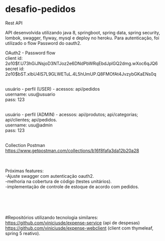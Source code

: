 # desafio-pedidos
Rest API 

API desenvolvida utilizando java 8, springboot, spring data, spring security, lombok, swagger, flyway, mysql e deploy no heroku.
Para autenticação, foi utilizado o flow Password do oauth2.

OAuth2 - Password flow<br>
client id: $2a$10$f.U73hGiJNsjoD3NTJoz2e6DNdPbWRqEbdJplGQ2dmg.wXoc6qJQ6<br>
secret id: $2a$10$bST.xIbU4lS7L9GLWETuL.4L5hUmUP.Q8FMOfAt4JvzybGKaENs0q<br><br>

usuário - perfil (USER) - acessos: api/pedidos<br>
username: usu@usuario<br>
pass: 123<br><br>

usuário - perfil (ADMIN) - acessos: api/produtos; api/categorias; api/clientes; api/pedidos.<br>
username: usu@admin<br>
pass: 123<br><br>

Collection Postman<br>
https://www.getpostman.com/collections/b16f8fafa3da12b20a28<br><br><br>


Próximas features:<br>
-Ajuste swagger com autenticação oauth2.<br>
-melhoria na cobertura de código (testes unitários).<br>
-implementação de controle de estoque de acordo com pedidos.<br><br><br><br><br>

#Repositórios utilizando tecnologia similares:<br>
https://github.com/viniciusde/expense-service (api de despesas)<br>
https://github.com/viniciusde/expense-webclient (client com thymeleaf, spring 5 reativo).

